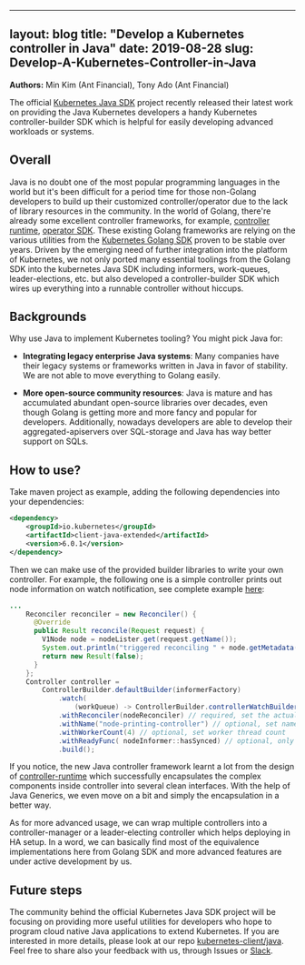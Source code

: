 
---
layout: blog
title: "Develop a Kubernetes controller in Java"
date: 2019-08-28
slug: Develop-A-Kubernetes-Controller-in-Java
---

**Authors:** Min Kim (Ant Financial), Tony Ado (Ant Financial)

The official [Kubernetes Java SDK](https://github.com/kubernetes-client/java) project 
recently released their latest work on providing the Java Kubernetes developers 
a handy Kubernetes controller-builder SDK which is helpful for easily developing 
advanced workloads or systems.  

## Overall

Java is no doubt one of the most popular programming languages in the world but
it's been difficult for a period time for those non-Golang developers to build up 
their customized controller/operator due to the lack of library resources in the 
community. In the world of Golang, there're already some excellent controller 
frameworks, for example, [controller runtime](https://github.com/kubernetes-sigs/controller-runtime),
[operator SDK](https://github.com/operator-framework/operator-sdk). These
existing Golang frameworks are relying on the various utilities from the 
[Kubernetes Golang SDK](https://github.com/kubernetes/client-go) proven to 
be stable over years. Driven by the emerging need of further integration into 
the platform of Kubernetes, we not only ported many essential toolings from the Golang 
SDK into the kubernetes Java SDK including informers, work-queues, leader-elections, 
etc. but also developed a controller-builder SDK which wires up everything into 
a runnable controller without hiccups.


## Backgrounds

Why use Java to implement Kubernetes tooling? You might pick Java for:

- __Integrating legacy enterprise Java systems__: Many companies have their legacy 
systems or frameworks written in Java in favor of stability. We are not able to 
move everything to Golang easily.

- __More open-source community resources__: Java is mature and has accumulated abundant open-source 
libraries over decades, even though Golang is getting more and more fancy and 
popular for developers. Additionally, nowadays developers are able to develop 
their aggregated-apiservers over SQL-storage and Java has way better support on SQLs.


## How to use?

Take maven project as example, adding the following dependencies into your dependencies: 

```xml
<dependency>
    <groupId>io.kubernetes</groupId>
    <artifactId>client-java-extended</artifactId>
    <version>6.0.1</version>
</dependency>
```

Then we can make use of the provided builder libraries to write your own controller. 
For example, the following one is a simple controller prints out node information 
on watch notification, see complete example [here](https://github.com/kubernetes-client/java/blob/master/examples/src/main/java/io/kubernetes/client/examples/ControllerExample.java):

```java
...
    Reconciler reconciler = new Reconciler() {
      @Override
      public Result reconcile(Request request) {
        V1Node node = nodeLister.get(request.getName());
        System.out.println("triggered reconciling " + node.getMetadata().getName());
        return new Result(false);
      }
    };
    Controller controller =
        ControllerBuilder.defaultBuilder(informerFactory)
            .watch(
                (workQueue) -> ControllerBuilder.controllerWatchBuilder(V1Node.class, workQueue).build())
            .withReconciler(nodeReconciler) // required, set the actual reconciler
            .withName("node-printing-controller") // optional, set name for controller for logging, thread-tracing
            .withWorkerCount(4) // optional, set worker thread count
            .withReadyFunc( nodeInformer::hasSynced) // optional, only starts controller when the cache has synced up
            .build();
```

If you notice, the new Java controller framework learnt a lot from the design of 
[controller-runtime](https://github.com/kubernetes-sigs/controller-runtime) which
successfully encapsulates the complex components inside controller into several 
clean interfaces. With the help of Java Generics, we even move on a bit and simply 
the encapsulation in a better way.

As for more advanced usage, we can wrap multiple controllers into a controller-manager 
or a leader-electing controller which helps deploying in HA setup. In a word, we can 
basically find most of the equivalence implementations here from Golang SDK and
more advanced features are under active development by us.

## Future steps

The community behind the official Kubernetes Java SDK project will be focusing on
providing more useful utilities for developers who hope to program cloud native
Java applications to extend Kubernetes. If you are interested in more details, 
please look at our repo [kubernetes-client/java](https://github.com/kubernetes-client/java).
Feel free to share also your feedback with us, through Issues or [Slack](http://kubernetes.slack.com/messages/kubernetes-client/).

